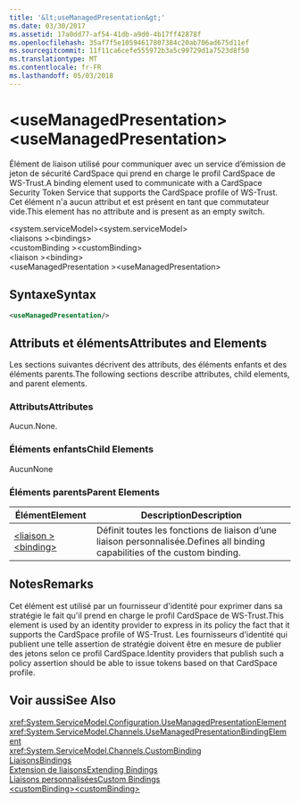 ```yaml
---
title: '&lt;useManagedPresentation&gt;'
ms.date: 03/30/2017
ms.assetid: 17a0dd77-af54-41db-a9d0-4b17ff42878f
ms.openlocfilehash: 35af7f5e10594617807384c20ab706ad675d11ef
ms.sourcegitcommit: 11f11ca6cefe555972b3a5c99729d1a7523d8f50
ms.translationtype: MT
ms.contentlocale: fr-FR
ms.lasthandoff: 05/03/2018
---
```

# <a name="ltusemanagedpresentationgt"></a><span data-ttu-id="ae35a-102">&lt;useManagedPresentation&gt;</span><span class="sxs-lookup"><span data-stu-id="ae35a-102">&lt;useManagedPresentation&gt;</span></span>
<span data-ttu-id="ae35a-103">Élément de liaison utilisé pour communiquer avec un service d’émission de jeton de sécurité CardSpace qui prend en charge le profil CardSpace de WS-Trust.</span><span class="sxs-lookup"><span data-stu-id="ae35a-103">A binding element used to communicate with a CardSpace Security Token Service that supports the CardSpace profile of WS-Trust.</span></span> <span data-ttu-id="ae35a-104">Cet élément n'a aucun attribut et est présent en tant que commutateur vide.</span><span class="sxs-lookup"><span data-stu-id="ae35a-104">This element has no attribute and is present as an empty switch.</span></span>  
  
 <span data-ttu-id="ae35a-105">\<system.serviceModel></span><span class="sxs-lookup"><span data-stu-id="ae35a-105">\<system.serviceModel></span></span>  
<span data-ttu-id="ae35a-106">\<liaisons ></span><span class="sxs-lookup"><span data-stu-id="ae35a-106">\<bindings></span></span>  
<span data-ttu-id="ae35a-107">\<customBinding ></span><span class="sxs-lookup"><span data-stu-id="ae35a-107">\<customBinding></span></span>  
<span data-ttu-id="ae35a-108">\<liaison ></span><span class="sxs-lookup"><span data-stu-id="ae35a-108">\<binding></span></span>  
<span data-ttu-id="ae35a-109">\<useManagedPresentation ></span><span class="sxs-lookup"><span data-stu-id="ae35a-109">\<useManagedPresentation></span></span>  
  
## <a name="syntax"></a><span data-ttu-id="ae35a-110">Syntaxe</span><span class="sxs-lookup"><span data-stu-id="ae35a-110">Syntax</span></span>  
  
```xml  
<useManagedPresentation/>  
```  
  
## <a name="attributes-and-elements"></a><span data-ttu-id="ae35a-111">Attributs et éléments</span><span class="sxs-lookup"><span data-stu-id="ae35a-111">Attributes and Elements</span></span>  
 <span data-ttu-id="ae35a-112">Les sections suivantes décrivent des attributs, des éléments enfants et des éléments parents.</span><span class="sxs-lookup"><span data-stu-id="ae35a-112">The following sections describe attributes, child elements, and parent elements.</span></span>  
  
### <a name="attributes"></a><span data-ttu-id="ae35a-113">Attributs</span><span class="sxs-lookup"><span data-stu-id="ae35a-113">Attributes</span></span>  
 <span data-ttu-id="ae35a-114">Aucun.</span><span class="sxs-lookup"><span data-stu-id="ae35a-114">None.</span></span>  
  
### <a name="child-elements"></a><span data-ttu-id="ae35a-115">Éléments enfants</span><span class="sxs-lookup"><span data-stu-id="ae35a-115">Child Elements</span></span>  
 <span data-ttu-id="ae35a-116">Aucun</span><span class="sxs-lookup"><span data-stu-id="ae35a-116">None</span></span>  
  
### <a name="parent-elements"></a><span data-ttu-id="ae35a-117">Éléments parents</span><span class="sxs-lookup"><span data-stu-id="ae35a-117">Parent Elements</span></span>  
  
|<span data-ttu-id="ae35a-118">Élément</span><span class="sxs-lookup"><span data-stu-id="ae35a-118">Element</span></span>|<span data-ttu-id="ae35a-119">Description</span><span class="sxs-lookup"><span data-stu-id="ae35a-119">Description</span></span>|  
|-------------|-----------------|  
|[<span data-ttu-id="ae35a-120">\<liaison ></span><span class="sxs-lookup"><span data-stu-id="ae35a-120">\<binding></span></span>](../../../../../docs/framework/misc/binding.md)|<span data-ttu-id="ae35a-121">Définit toutes les fonctions de liaison d’une liaison personnalisée.</span><span class="sxs-lookup"><span data-stu-id="ae35a-121">Defines all binding capabilities of the custom binding.</span></span>|  
  
## <a name="remarks"></a><span data-ttu-id="ae35a-122">Notes</span><span class="sxs-lookup"><span data-stu-id="ae35a-122">Remarks</span></span>  
 <span data-ttu-id="ae35a-123">Cet élément est utilisé par un fournisseur d'identité pour exprimer dans sa stratégie le fait qu'il prend en charge le profil CardSpace de WS-Trust.</span><span class="sxs-lookup"><span data-stu-id="ae35a-123">This element is used by an identity provider to express in its policy the fact that it supports the CardSpace profile of WS-Trust.</span></span> <span data-ttu-id="ae35a-124">Les fournisseurs d'identité qui publient une telle assertion de stratégie doivent être en mesure de publier des jetons selon ce profil CardSpace.</span><span class="sxs-lookup"><span data-stu-id="ae35a-124">Identity providers that publish such a policy assertion should be able to issue tokens based on that CardSpace profile.</span></span>  
  
## <a name="see-also"></a><span data-ttu-id="ae35a-125">Voir aussi</span><span class="sxs-lookup"><span data-stu-id="ae35a-125">See Also</span></span>  
 <xref:System.ServiceModel.Configuration.UseManagedPresentationElement>  
 <xref:System.ServiceModel.Channels.UseManagedPresentationBindingElement>  
 <xref:System.ServiceModel.Channels.CustomBinding>  
 [<span data-ttu-id="ae35a-126">Liaisons</span><span class="sxs-lookup"><span data-stu-id="ae35a-126">Bindings</span></span>](../../../../../docs/framework/wcf/bindings.md)  
 [<span data-ttu-id="ae35a-127">Extension de liaisons</span><span class="sxs-lookup"><span data-stu-id="ae35a-127">Extending Bindings</span></span>](../../../../../docs/framework/wcf/extending/extending-bindings.md)  
 [<span data-ttu-id="ae35a-128">Liaisons personnalisées</span><span class="sxs-lookup"><span data-stu-id="ae35a-128">Custom Bindings</span></span>](../../../../../docs/framework/wcf/extending/custom-bindings.md)  
 [<span data-ttu-id="ae35a-129">\<customBinding></span><span class="sxs-lookup"><span data-stu-id="ae35a-129">\<customBinding></span></span>](../../../../../docs/framework/configure-apps/file-schema/wcf/custombinding.md)
